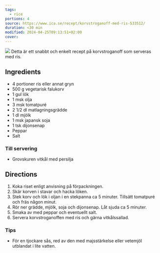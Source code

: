 ```yaml
---
tags:
  - rice
portions: 4
source: https://www.ica.se/recept/korvstroganoff-med-ris-533512/
duration: <30 min
modified: 2024-04-25T09:13:51+02:00
cover: 
---
```

![](https://assets.icanet.se/e_sharpen:80,q_auto,dpr_1.25,w_718,h_718,c_lfill/imagevaultfiles/id_223427/cf_259/korvstroganoff_med_ris.jpg)
Detta är ett snabbt och enkelt recept på korvstroganoff som serveras med ris.

## Ingredients

- 4 portioner ris eller annat gryn
- 500 g vegetarisk falukorv
- 1 gul lök
- 1 msk olja
- 3 msk tomatpuré
- 2 1/2 dl matlagningsgrädde
- 1 dl mjölk
- 1 msk japansk soja
- 1 tsk dijonsenap
- Peppar
- Salt

### Till servering
- Grovskuren vitkål med persilja

## Directions
1. Koka riset enligt anvisning på förpackningen.
2. Skär korven i stavar och hacka löken.
3. Stek korv och lök i oljan i en stekpanna ca 5 minuter. Tillsätt tomatpuré och fräs någon minut.
4. Rör ner grädde, mjölk, soja och dijonsenap. Låt sjuda ca 5 minuter.
5. Smaka av med peppar och eventuellt salt.
6. Servera korvstroganoffen med ris och gärna vitkålssallad.

### Tips
- För en tjockare sås, red av den med majsstärkelse eller vetemjöl utblandat i lite vatten.

